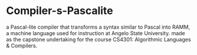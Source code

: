 # Compiler-s-Pascalite
a Pascal-lite compiler that transforms a syntax similar to Pascal into RAMM, a machine language used for instruction at Angelo State University. made as the capstone undertaking for the course CS4301: Algorithmic Languages &amp; Compilers.
